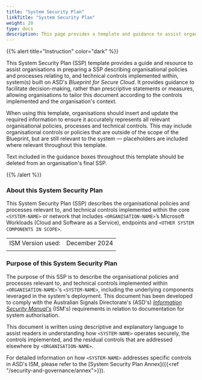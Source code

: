 ```yaml
---
title: "System Security Plan"
linkTitle: "System Security Plan"
weight: 20
type: docs
description: This page provides a template and guidance to assist organisations in preparing an introduction to an SSP describing the organisational policies and processes, and technical controls implemented within system(s) built on ASD's Blueprint for Secure Cloud.
---
```


{{% alert title="Instruction" color="dark" %}}

This System Security Plan (SSP) template provides a guide and resource to assist organisations in preparing a SSP describing organisational policies and processes relating to, and technical controls implemented within, system(s) built on ASD's *Blueprint for Secure Cloud*. It provides guidance to facilitate decision-making, rather than prescriptive statements or measures, allowing organisations to tailor this document according to the controls implemented and the organisation's context.

When using this template, organisations should insert and update the required information to ensure it accurately represents all relevant organisational policies, processes and technical controls. This may include organisational controls or policies that are outside of the scope of the Blueprint, but are still relevant to the system — placeholders are included where relevant throughout this template. 

Text included in the guidance boxes throughout this template should be deleted from an organisation's final SSP.

{{% /alert %}}

### About this System Security Plan

This System Security Plan (SSP) describes the organisational policies and processes relevant to, and technical controls implemented within the core `<SYSTEM-NAME>` or network that includes `<ORGANISATION-NAME>`’s Microsoft Workloads (Cloud and Software as a Service), endpoints and `<OTHER SYSTEM COMPONENTS IN SCOPE>`.

|                   |               |
| ----------------- | ------------- |
| ISM Version used: | December 2024 |
|                   |               |

### Purpose of this System Security Plan

The purpose of this SSP is to describe the organisational policies and processes relevant to, and technical controls implemented within `<ORGANISATION-NAME>`'s `<SYSTEM-NAME>`, including the underlying components leveraged in the system's deployment. This document has been developed to comply with the Australian Signals Directorate's (ASD's) [*Information Security Manual's*](https://www.cyber.gov.au/resources-business-and-government/essential-cyber-security/ism) (ISM's) requirements in relation to documentation for system authorisation.

This document is written using descriptive and explanatory language to assist readers in understanding how `<SYSTEM-NAME>` operates securely, the controls implemented, and the residual controls that are addressed elsewhere by `<ORGANISATION-NAME>`.

For detailed information on how `<SYSTEM-NAME>` addresses specific controls in ASD's ISM, please refer to the [System Security Plan Annex]({{<ref "/security-and-governance/annex">}}).